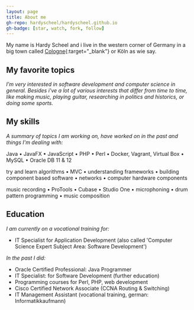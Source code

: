 ```yaml
---
layout: page
title: About me
gh-repo: hardyscheel/hardyscheel.github.io
gh-badge: [star, watch, fork, follow]
---
```


My name is Hardy Scheel and i live in the western corner of Germany in a big town called [Cologne](https://www.google.de/maps/place/K%C3%B6ln/@50.9576191,6.8272414,47035m/data=!3m2!1e3!4b1!4m5!3m4!1s0x47bf259169ab2fe5:0x42760fc4a2a77f0!8m2!3d50.937531!4d6.9602786){:target="_blank"} or Köln as wie say.

## My favorite topics
*I’m very interested in software development and computer science in general. Besides i've a lot of various interests that differ from time to time, like making music, playing guitar, researching in politics and historics, or doing some sports.*

## My skills
*A summary of topics I am working on, have worked on in the past and things I'm dealing with:*

Java &bull; JavaFX &bull; JavaScript &bull; PHP &bull; Perl &bull; Docker, Vagrant, Virtual Box &bull; MySQL &bull; Oracle DB 11 & 12

try and learn algorithms &bull; MVC &bull; understanding frameworks &bull; building component based software &bull; networks &bull; computer hardware components

music recording &bull; ProTools &bull; Cubase &bull; Studio One &bull; microphoning &bull; drum pattern programming &bull; music composition

<!--
## My works
-->

## Education
*I am currently on a vocational training for:*
- IT Specialist for Application Development (also called 'Computer Science Expert Subject Area: Software Development')

*In the past I did:*
- Oracle Certified Professional: Java Programmer
- IT Specialist: for Software Development (further education)
- Programming courses for Perl, PHP, web development
- Cisco Certified Network Associate (CCNA Routing & Switching)
- IT Management Assistant (vocational training, german: Informatikkaufmann)

<!--
### my history
-->